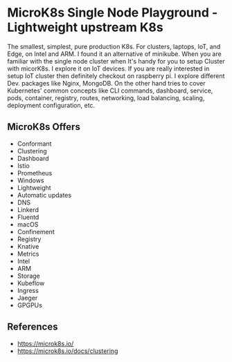 # MicroK8s Single Node Playground - Lightweight upstream K8s

The smallest, simplest, pure production K8s. For clusters, laptops, IoT, and Edge, on Intel and ARM. I found it an alternative of minikube. 
When you are familiar with the single node cluster when It's handy for you to setup Cluster with micorK8s. I explore it on IoT devices. If you are really interested in setup IoT cluster then definitely checkout on raspberry pi. I explore different Dev. packages like Nginx, MongoDB. On the other hand tries to cover Kubernetes' common concepts like CLI commands, dashboard, service, pods, container, registry, routes, networking, load balancing, scaling,  deployment configuration, etc.


## MicroK8s Offers

- Conformant
- Clustering
- Dashboard
- Istio
- Prometheus
- Windows
- Lightweight
- Automatic updates
- DNS
- Linkerd
- Fluentd
- macOS
- Confinement
- Registry
- Knative
- Metrics
- Intel
- ARM
- Storage
- Kubeflow
- Ingress
- Jaeger
- GPGPUs

## References

- https://microk8s.io/
- https://microk8s.io/docs/clustering
